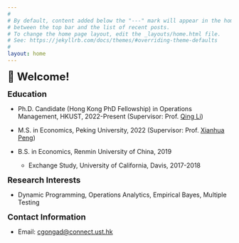 ```yaml
---
#
# By default, content added below the "---" mark will appear in the home page
# between the top bar and the list of recent posts.
# To change the home page layout, edit the _layouts/home.html file.
# See: https://jekyllrb.com/docs/themes/#overriding-theme-defaults
#
layout: home
---
```

**<font size=5>:wave: Welcome!</font>**

**<font size=4>Education</font>**

* Ph.D. Candidate (Hong Kong PhD Fellowship) in Operations Management, HKUST, 2022-Present (Supervisor: Prof. [Qing Li](https://isom.hkust.edu.hk/faculty-and-staff/directory/imqli))
 
* M.S. in Economics, Peking University, 2022 (Supervisor: Prof. [Xianhua Peng](https://english.phbs.pku.edu.cn/2018/fulltime_0831/104.html))

* B.S. in Economics, Renmin University of China, 2019
  * Exchange Study, University of California, Davis, 2017-2018

**<font size=4>Research Interests</font>**

* Dynamic Programming, Operations Analytics, Empirical Bayes, Multiple Testing

**<font size=4>Contact Information</font>**

* Email: [cgongad@connect.ust.hk](mailto:chenyin.gong@connect.ust.hk)